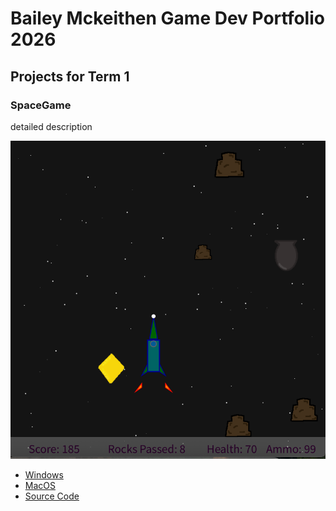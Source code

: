# Bailey Mckeithen Game Dev Portfolio 2026

## Projects for Term 1

### SpaceGame

detailed description

![Running Game](https://github.com/Baileymck123/portfolio/blob/main/images/Spacegame01.png?raw=true)

* [Windows](https://github.com/Baileymck123/portfolio/blob/main/src/windows-amd64.zip)
* [MacOS](https://github.com/Baileymck123/portfolio/blob/main/src/macos-aarch64.zip)
* [Source Code](https://github.com/Baileymck123/portfolio/tree/main/src/SpaceGame)
